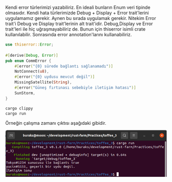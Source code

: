 Kendi error türlerimizi yazabiliriz. En ideali bunların Enum veri tipinde olmasıdır. Kendi hata türlerimizde Debug + Display + Error trait'lerini uygulamamız gerekir. Aynen bu sırada uygulamak gerekir. Nitekim Error trait'i Debug ve Display trait'lerinin alt trait'idir. Debug,Display ve Error trait'leri ile hiç uğraşmayabiliriz de. Bunun için thiserror isimli crate kullanılabilir. Sonrasında error annotation'larını kullanabiliriz.

```rust
use thiserror::Error;

#[derive(Debug, Error)]
pub enum CommError {
    #[error("{0} sürede bağlantı sağlanamadı")]
    NotConnect(u8),
    #[error("{0} uydusu mevcut değil")]
    MissingSatellite(String),
    #[error("Güneş fırtınası sebebiyle iletişim hatası")]
    SunStorm,
}
```

```shell
cargo clippy
cargo run
```

Örneğin çalışma zamanı çıktısı aşağıdaki gibidir.

![../images/toffee_3_1.png](../images/toffee_3_1.png)